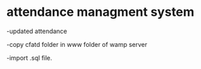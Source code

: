 # attendance managment system

-updated attendance 

-copy cfatd folder in www folder of wamp server

-import .sql file.
